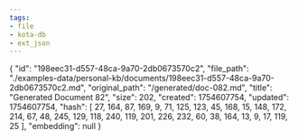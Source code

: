 ```yaml
---
tags:
- file
- kota-db
- ext_json
---
```

{
  "id": "198eec31-d557-48ca-9a70-2db0673570c2",
  "file_path": "./examples-data/personal-kb/documents/198eec31-d557-48ca-9a70-2db0673570c2.md",
  "original_path": "/generated/doc-082.md",
  "title": "Generated Document 82",
  "size": 202,
  "created": 1754607754,
  "updated": 1754607754,
  "hash": [
    27,
    164,
    87,
    169,
    9,
    71,
    125,
    123,
    45,
    168,
    15,
    148,
    172,
    214,
    67,
    48,
    245,
    129,
    118,
    240,
    119,
    201,
    226,
    232,
    60,
    38,
    164,
    13,
    9,
    17,
    119,
    25
  ],
  "embedding": null
}